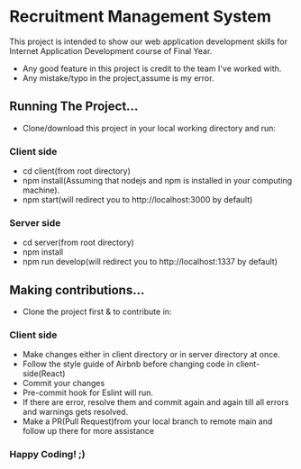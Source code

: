# Recruitment Management System
This project is intended to show our web application development skills for Internet Application Development course of Final Year.
- Any good feature in this project is credit to the team I've worked with.
- Any mistake/typo in the project,assume is my error.

## Running The Project...
- Clone/download this project in your local working directory and run:
### Client side
- cd client(from root directory)
- npm install(Assuming that nodejs and npm is installed in your computing machine).
- npm start(will redirect you to http://localhost:3000 by default)

### Server side
- cd server(from root directory)
- npm install
- npm run develop(will redirect you to http://localhost:1337 by default)

## Making contributions...
- Clone the project first & to contribute in:
### Client side
- Make changes either in client directory or in server directory at once.
- Follow the style guide of Airbnb before changing code in client-side(React)
- Commit your changes
- Pre-commit hook for Eslint will run.
- If there are error, resolve them and commit again and again till all errors and warnings gets resolved.
- Make a PR(Pull Request)from your local branch to remote main and follow up there for more assistance
 
### Happy Coding! ;)
